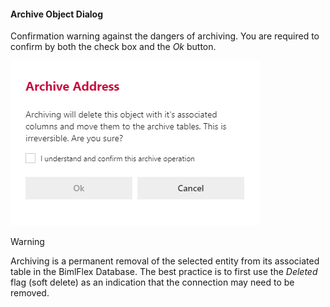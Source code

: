 #### Archive Object Dialog

Confirmation warning against the dangers of archiving.  You are required to confirm by both the check box and the *Ok* button.

![Archive Object Dialog -mtb-20-image](../../static/img/bimlflex-dialog-archive-object-single.png "Archive Object Dialog")

>[!WARNING]
> Archiving is a permanent removal of the selected entity from its associated table in the BimlFlex Database. The best practice is to first use the *Deleted* flag (soft delete) as an indication that the connection may need to be removed.
